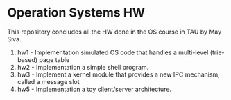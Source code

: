 # Operation Systems HW

This repository concludes all the HW done in the OS course in TAU by May Siva.

1. hw1 - Implementation simulated OS code that handles a multi-level (trie-based)
          page table
2. hw2 -  Implementation a simple shell program.
3. hw3 -  Implement a kernel module that provides a new IPC mechanism,
          called a message slot
4. hw5 -  Implementation a toy client/server architecture.

